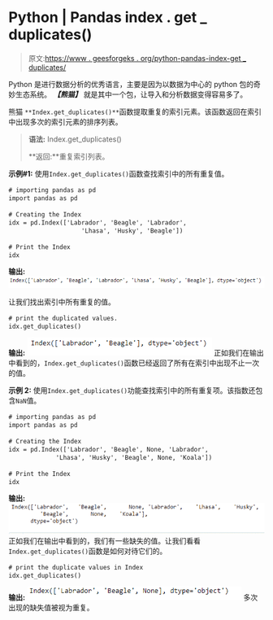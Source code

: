 # Python | Pandas index . get _ duplicates()

> 原文:[https://www . geesforgeks . org/python-pandas-index-get _ duplicates/](https://www.geeksforgeeks.org/python-pandas-index-get_duplicates/)

Python 是进行数据分析的优秀语言，主要是因为以数据为中心的 python 包的奇妙生态系统。 ***【熊猫】*** 就是其中一个包，让导入和分析数据变得容易多了。

熊猫 `**Index.get_duplicates()**`函数提取重复的索引元素。该函数返回在索引中出现多次的索引元素的排序列表。

> **语法:** Index.get_duplicates()
> 
> **返回:**重复索引列表。

**示例#1:** 使用`Index.get_duplicates()`函数查找索引中的所有重复值。

```
# importing pandas as pd
import pandas as pd

# Creating the Index
idx = pd.Index(['Labrador', 'Beagle', 'Labrador',
                    'Lhasa', 'Husky', 'Beagle'])

# Print the Index
idx
```

**输出:**
![](img/eb7ad3c04b88b01d883901e012226b90.png)

让我们找出索引中所有重复的值。

```
# print the duplicated values.
idx.get_duplicates()
```

**输出:**
![](img/6abd6f49db337c53f82a28967446cbe1.png)
正如我们在输出中看到的，`Index.get_duplicates()`函数已经返回了所有在索引中出现不止一次的值。

**示例 2:** 使用`Index.get_duplicates()`功能查找索引中的所有重复项。该指数还包含`NaN`值。

```
# importing pandas as pd
import pandas as pd

# Creating the Index
idx = pd.Index(['Labrador', 'Beagle', None, 'Labrador',
             'Lhasa', 'Husky', 'Beagle', None, 'Koala'])

# Print the Index
idx
```

**输出:**
![](img/8c4825daf52948ebf4c90529bdfcd194.png)
正如我们在输出中看到的，我们有一些缺失的值。让我们看看`Index.get_duplicates()`函数是如何对待它们的。

```
# print the duplicate values in Index
idx.get_duplicates()
```

**输出:**
![](img/a3bba462854e796a85a0217228a42f43.png)
多次出现的缺失值被视为重复。